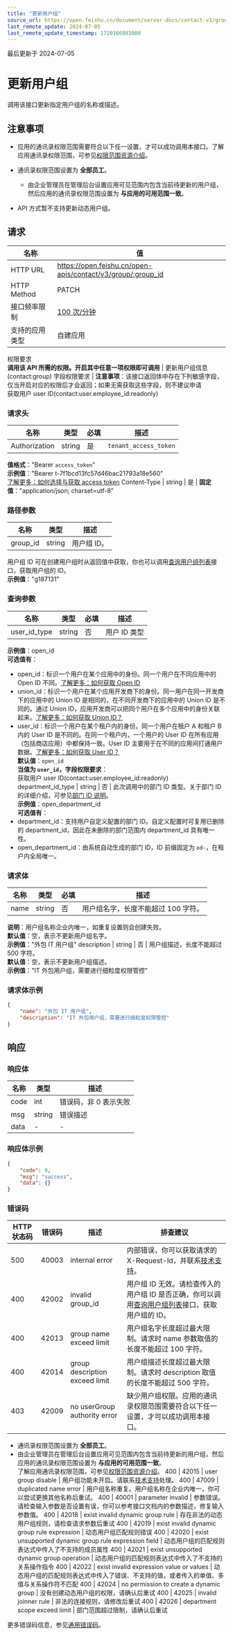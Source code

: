 ```yaml
---
title: "更新用户组"
source_url: https://open.feishu.cn/document/server-docs/contact-v3/group/patch
last_remote_update: 2024-07-05
last_remote_update_timestamp: 1720166883000
---
```

最后更新于 2024-07-05

# 更新用户组

调用该接口更新指定用户组的名称或描述。

## 注意事项

- 应用的通讯录权限范围需要符合以下任一设置，才可以成功调用本接口。了解应用通讯录权限范围，可参见[权限范围资源介绍](https://open.feishu.cn/document/ukTMukTMukTM/uETNz4SM1MjLxUzM/v3/guides/scope_authority)。

- 通讯录权限范围设置为 **全部员工**。
     - 由企业管理员在管理后台设置应用可见范围内包含当前待更新的用户组，然后应用的通讯录权限范围设置为 **与应用的可用范围一致**。

- API 方式暂不支持更新动态用户组。

## 请求
名称 | 值
---|---
HTTP URL | https://open.feishu.cn/open-apis/contact/v3/group/:group_id
HTTP Method | PATCH
接口频率限制 | [100 次/分钟](https://open.feishu.cn/document/ukTMukTMukTM/uUzN04SN3QjL1cDN)
支持的应用类型 | 自建应用
权限要求  
            **调用该 API 所需的权限。开启其中任意一项权限即可调用** | 更新用户组信息(contact:group)
字段权限要求 | **注意事项**：该接口返回体中存在下列敏感字段，仅当开启对应的权限后才会返回；如果无需获取这些字段，则不建议申请  
        获取用户 user ID(contact:user.employee_id:readonly)

### 请求头

名称 | 类型 | 必填 | 描述
--- | --- | --- | ---
Authorization | string | 是 | `tenant_access_token`  
**值格式**："Bearer `access_token`"  
**示例值**："Bearer t-7f1bcd13fc57d46bac21793a18e560"  
[了解更多：如何选择与获取 access token](https://open.feishu.cn/document/uAjLw4CM/ugTN1YjL4UTN24CO1UjN/trouble-shooting/how-to-choose-which-type-of-token-to-use)
Content-Type | string | 是 | **固定值**："application/json; charset=utf-8"

### 路径参数

名称 | 类型 | 描述
--- | --- | ---
group_id | string | 用户组 ID。  
用户组 ID 可在创建用户组时从返回值中获取，你也可以调用[查询用户组列表](https://open.feishu.cn/document/uAjLw4CM/ukTMukTMukTM/reference/contact-v3/group/simplelist)接口，获取用户组的 ID。  
**示例值**："g187131"

### 查询参数

名称 | 类型 | 必填 | 描述
--- | --- | --- | ---
user_id_type | string | 否 | 用户 ID 类型  
**示例值**：open_id  
**可选值有**：  
- open_id：标识一个用户在某个应用中的身份。同一个用户在不同应用中的 Open ID 不同。[了解更多：如何获取 Open ID](https://open.feishu.cn/document/uAjLw4CM/ugTN1YjL4UTN24CO1UjN/trouble-shooting/how-to-obtain-openid)  
- union_id：标识一个用户在某个应用开发商下的身份。同一用户在同一开发商下的应用中的 Union ID 是相同的，在不同开发商下的应用中的 Union ID 是不同的。通过 Union ID，应用开发商可以把同个用户在多个应用中的身份关联起来。[了解更多：如何获取 Union ID？](https://open.feishu.cn/document/uAjLw4CM/ugTN1YjL4UTN24CO1UjN/trouble-shooting/how-to-obtain-union-id)  
- user_id：标识一个用户在某个租户内的身份。同一个用户在租户 A 和租户 B 内的 User ID 是不同的。在同一个租户内，一个用户的 User ID 在所有应用（包括商店应用）中都保持一致。User ID 主要用于在不同的应用间打通用户数据。[了解更多：如何获取 User ID？](https://open.feishu.cn/document/uAjLw4CM/ugTN1YjL4UTN24CO1UjN/trouble-shooting/how-to-obtain-user-id)  
**默认值**：`open_id`  
**当值为 `user_id`，字段权限要求**：  
获取用户 user ID(contact:user.employee_id:readonly)
department_id_type | string | 否 | 此次调用中的部门 ID 类型。关于部门 ID 的详细介绍，可参见[部门 ID 说明](https://open.feishu.cn/document/uAjLw4CM/ukTMukTMukTM/reference/contact-v3/department/field-overview#23857fe0)。  
**示例值**：open_department_id  
**可选值有**：  
- department_id：支持用户自定义配置的部门 ID。自定义配置时可复用已删除的 department_id，因此在未删除的部门范围内 department_id 具有唯一性。  
- open_department_id：由系统自动生成的部门 ID，ID 前缀固定为 `od-`，在租户内全局唯一。

### 请求体

名称 | 类型 | 必填 | 描述
--- | --- | --- | ---
name | string | 否 | 用户组名字，长度不能超过 100 字符。  
**说明**：用户组名称企业内唯一，如重复设置则会创建失败。  
**默认值**：空，表示不更新用户组名字。  
**示例值**："外包 IT 用户组"
description | string | 否 | 用户组描述，长度不能超过 500 字符。  
**默认值**：空，表示不更新用户组描述。  
**示例值**："IT 外包用户组，需要进行细粒度权限管控"

### 请求体示例
```json
{
    "name": "外包 IT 用户组",
    "description": "IT 外包用户组，需要进行细粒度权限管控"
}
```

## 响应

### 响应体

名称 | 类型 | 描述
--- | --- | ---
code | int | 错误码，非 0 表示失败
msg | string | 错误描述
data | \- | \-

### 响应体示例
```json
{
    "code": 0,
    "msg": "success",
    "data": {}
}
```

### 错误码

HTTP状态码 | 错误码 | 描述 | 排查建议
--- | --- | --- | ---
500 | 40003 | internal error | 内部错误，你可以获取请求的 X-Request-Id，并联系[技术支持](https://applink.feishu.cn/TLJpeNdW)。
400 | 42002 | invalid group_id | 用户组 ID 无效。请检查传入的用户组 ID 是否正确，你可以调用[查询用户组列表](https://open.feishu.cn/document/uAjLw4CM/ukTMukTMukTM/reference/contact-v3/group/simplelist)接口，获取用户组的 ID。
400 | 42013 | group name exceed limit | 用户组名字长度超过最大限制。请求时 name 参数取值的长度不能超过 100 字符。
400 | 42014 | group description exceed limit | 用户组描述长度超过最大限制。请求时 description 取值的长度不能超过 500 字符。
403 | 42009 | no userGroup authority error | 缺少用户组权限。应用的通讯录权限范围需要符合以下任一设置，才可以成功调用本接口。  
- 通讯录权限范围设置为 **全部员工**。  
- 由企业管理员在管理后台设置应用可见范围内包含当前待更新的用户组，然后应用的通讯录权限范围设置为 **与应用的可用范围一致**。  
了解应用通讯录权限范围，可参见[权限范围资源介绍](https://open.feishu.cn/document/ukTMukTMukTM/uETNz4SM1MjLxUzM/v3/guides/scope_authority)。
400 | 42015 | user group disable | 用户组功能未开启。请联系[技术支持](https://applink.feishu.cn/TLJpeNdW)处理。
400 | 47009 | duplicated name error | 用户组名称重复。用户组名称在企业内唯一，你可以尝试更换其他名称后重试。
400 | 40001 | parameter invalid | 参数错误。请检查输入参数是否设置有误，你可以参考接口文档内的参数描述，修复输入参数值。
400 | 42018 | exist invalid dynamic group rule | 存在非法的动态用户组规则，请检查请求参数后重试
400 | 42019 | exist invalid dynamic group rule expression | 动态用户组匹配规则错误
400 | 42020 | exist unsupported dynamic group rule expression field | 动态用户组的匹配规则表达式中传入了不支持的成员属性
400 | 42021 | exist unsupported dynamic group operation | 动态用户组的匹配规则表达式中传入了不支持的关系操作指令
400 | 42022 | exist invalid expression value or values | 动态用户组的匹配规则表达式中传入了错误、不支持的值，或者传入的单值、多值与关系操作符不匹配
400 | 42024 | no permission to create a dynamic group | 没有创建动态用户组的权限，请确认后重试
400 | 42025 | invalid joinner rule | 非法的连接规则，请修改后重试
400 | 42026 | department scope exceed limit | 部门范围超过限制，请确认后重试

更多错误码信息，参见[通用错误码](https://open.feishu.cn/document/ukTMukTMukTM/ugjM14COyUjL4ITN)。
